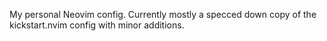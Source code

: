 My personal Neovim config. Currently mostly a specced down copy of the kickstart.nvim config with minor additions. 
